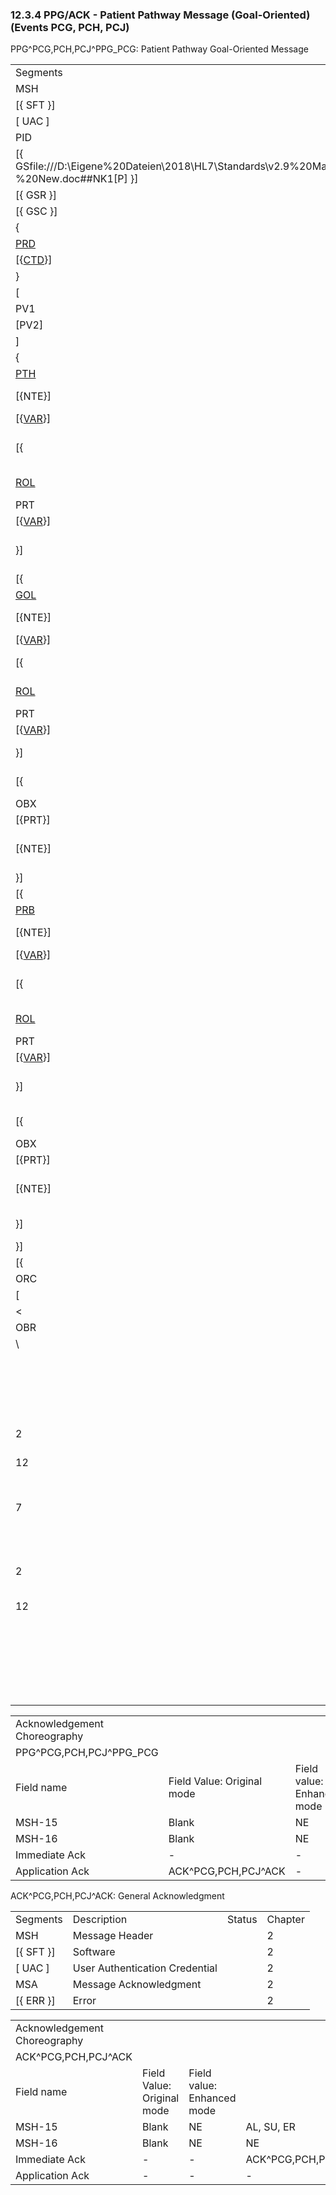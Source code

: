 ### 12.3.4 PPG/ACK - Patient Pathway Message (Goal-Oriented) (Events PCG, PCH, PCJ) 

PPG^PCG,PCH,PCJ^PPG_PCG: Patient Pathway Goal-Oriented Message

|     |     |     |     |
| --- | --- | --- | --- |
| Segments | Description | Status | Chapter |
| MSH | Message Header |  | 2 |
| [\{ SFT }] | Software |  | 2 |
| [ UAC ] | User Authentication Credential |  | 2 |
| PID | Patient Identification |  | 3 |
| [\{ GSfile:///D:\Eigene%20Dateien\2018\HL7\Standards\v2.9%20May\716%20-%20New.doc##NK1[P] }] | Person Gender and Sex |  | 3 |
| [\{ GSR }] | Recorded Gender and Sex |  | 3 |
| [\{ GSC }] | Sex Parameter for Clinical Use |  | 3 |
| \{ | --- PROVIDER begin |  |  |
| [PRD](#PRD) | Provider Data |  | 11 |
| [\{[CTD](#CTD)}] | Contact Data |  | 11 |
| } | --- PROVIDER end |  |  |
| [ | --- PATIENT_VISIT begin |  |  |
| PV1 | Patient Visit |  | 3 |
| [PV2] | Patient Visit |  | 3 |
| ] | --- PATIENT_VISIT end |  |  |
| \{ | --- PATHWAY begin |  |  |
| [PTH](#PTH) | Pathway Detail |  | 12 |
| [\{NTE}] | Notes & Comments(Pathway Comments) |  | 2 |
| [\{[VAR](#VAR)}] | Variance (Pathway) |  | 12 |
| [\{ | --- PATHWAY_PARTICIPATION begin |  |  |
| [ROL](#ROL) | For backwards compatibility only as of V2.9 | B | 15 |
| PRT | Participation (Pathway) |  | 7 |
| [\{[VAR](#VAR)}] | Variance (Participation) |  | 12 |
| }] | --- PATHWAY_PARTICIPATION end |  |  |
| [\{ | --- GOAL begin |  |  |
| [GOL](#GOL) | Detail Goal |  | 12 |
| [\{NTE}] | Notes & Comments(Goal Comments) |  | 2 |
| [\{[VAR](#VAR)}] | Variance (Goal) |  | 12 |
| [\{ | --- GOAL_PARTICIPATION begin |  |  |
| [ROL](#ROL) | For backwards compatibility only as of V2.9 | B | 15 |
| PRT | Participation (Goal) |  | 7 |
| [\{[VAR](#VAR)}] | Variance (Participation) |  | 12 |
| }] | --- GOAL_PARTICIPATION end |  |  |
| [\{ | --- GOAL_OBSERVATION begin |  |  |
| OBX | Observation/Result |  | 7 |
| [\{PRT}] | Participation |  |  |
| [\{NTE}] | Notes & Comments(Observation/Result Comments) |  | 2 |
| }] | --- GOAL_OBSERVATION end |  |  |
| [\{ | --- PROBLEM begin |  |  |
| [PRB](#PRB) | Detail Problem |  | 12 |
| [\{NTE}] | Notes & Comments (Problem Comments) |  | 2 |
| [\{[VAR](#VAR)}] | Variance (Problem) |  | 12 |
| [\{ | --- PROBLEM_PARTICIPATION begin |  |  |
| [ROL](#ROL) | For backwards compatibility only as of V2.9 | B | 15 |
| PRT | Participation (Problem) |  | 7 |
| [\{[VAR](#VAR)}] | Variance (Participation) |  | 12 |
| }] | --- PROBLEM_PARTICIPATION end |  |  |
| [\{ | --- PROBLEM_OBSERVATION begin |  |  |
| OBX | Observation/Result |  | 7 |
| [\{PRT}] | Participation |  |  |
| [\{NTE}] | Notes & Comments(Observation/Result Comments) |  | 2 |
| }] | --- PROBLEM_OBSERVATION end |  |  |
| }] | --- PROBLEM end |  |  |
| [\{ | --- ORDER begin |  |  |
| ORC | Common Order |  | 4 |
| [ | --- ORDER_DETAIL begin |  |  |
| &lt; | --- CHOICE begin |  |  |
| OBR | Order Detail Segment |  | 4 |
| \ |  |  |  |
|  | Hxx | etc. |  |
|  | > | --- CHOICE end |  |
|  | [\{NTE}] | Notes & Comments (Order Detail Comments) |  |
| 2 | [\{[VAR](#VAR)}] | Variance (Order) |  |
| 12 | [\{ | --- ORDER_OBSERVATION begin |  |
|  | OBX | Observation/Result |  |
| 7 | [\{PRT}] | Participation |  |
|  | [\{NTE}] | Notes & Comments(Observation Comments) |  |
| 2 | [\{[VAR](#VAR)}] | Variance (Observation/Result) |  |
| 12 | }] | --- ORDER_OBSERVATION end |  |
|  | ] | --- ORDER_DETAIL end |  |
|  | }] | --- ORDER end |  |
|  | }] | --- GOAL end |  |
|  | } | --- PATHWAY end |  |

|     |     |     |     |     |     |
| --- | --- | --- | --- | --- | --- |
| Acknowledgement Choreography |  |  |  |  |  |
| PPG^PCG,PCH,PCJ^PPG_PCG |  |  |  |  |  |
| Field name | Field Value: Original mode | Field value: Enhanced mode |  |  |  |
| MSH-15 | Blank | NE | AL, SU, ER | NE | AL, SU, ER |
| MSH-16 | Blank | NE | NE | AL, SU, ER | AL, SU, ER |
| Immediate Ack | - | - | ACK^PCG,PCH,PCJ^ACK | - | ACK^PCG,PCH,PCJ^ACK |
| Application Ack | ACK^PCG,PCH,PCJ^ACK | - | - | ACK^PCG,PCH,PCJ^ACK | ACK^PCG,PCH,PCJ^ACK |

ACK^PCG,PCH,PCJ^ACK: General Acknowledgment

|     |     |     |     |
| --- | --- | --- | --- |
| Segments | Description | Status | Chapter |
| MSH | Message Header |  | 2 |
| [\{ SFT }] | Software |  | 2 |
| [ UAC ] | User Authentication Credential |  | 2 |
| MSA | Message Acknowledgment |  | 2 |
| [\{ ERR }] | Error |  | 2 |

|     |     |     |     |
| --- | --- | --- | --- |
| Acknowledgement Choreography |  |  |  |
| ACK^PCG,PCH,PCJ^ACK |  |  |  |
| Field name | Field Value: Original mode | Field value: Enhanced mode |  |
| MSH-15 | Blank | NE | AL, SU, ER |
| MSH-16 | Blank | NE | NE |
| Immediate Ack | - | - | ACK^PCG,PCH,PCJ^ACK |
| Application Ack | - | - | - |
